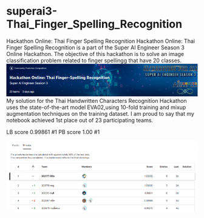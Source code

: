 # superai3-Thai_Finger_Spelling_Recognition
Hackathon Online: Thai Finger Spelling Recognition
Hackathon Online: Thai Finger Spelling Recognition is a part of the Super AI Engineer Season 3 Online Hackathon. The objective of this hackathon is to solve an image classification problem related to finger spellingg that have 20 classes.
<br/>
![alt text](head.png)
My solution for the Thai Handwritten Characters Recognition Hackathon uses the state-of-the-art model EVA02,using 10-fold training and mixup augmentation techniques on the training dataset. I am proud to say that my notebook achieved 1st place out of 23 participating teams.
<br/>



LB score 0.99861 #1
PB score 1.00 #1
<br/>

![alt text](board.png)

